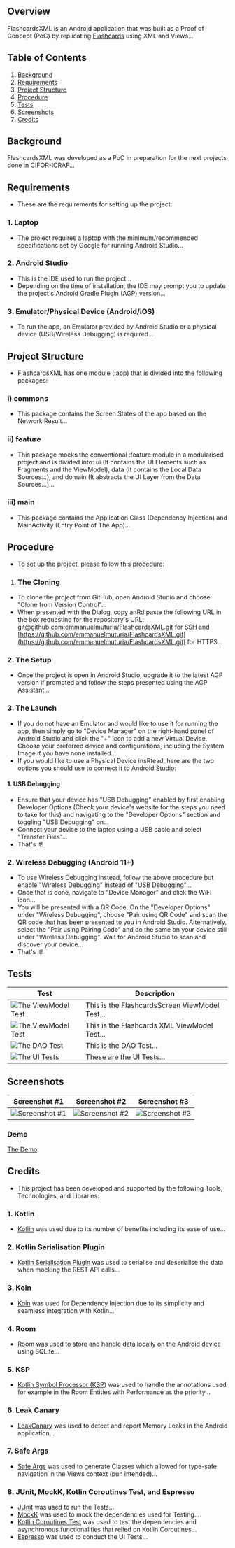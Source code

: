 ## Overview

FlashcardsXML is an Android application that was built as a Proof of Concept (PoC) by replicating [Flashcards](https://github.com/emmanuelmuturia/Flashcards) using XML and Views...

## Table of Contents

1. [Background](#background)
2. [Requirements](#requirements)
3. [Project Structure](#project-structure)
4. [Procedure](#procedure)
5. [Tests](#tests)
6. [Screenshots](#screenshots)
7. [Credits](#credits)

## Background

FlashcardsXML was developed as a PoC in preparation for the next projects done in CIFOR-ICRAF...

## Requirements

- These are the requirements for setting up the project:

### 1. Laptop
- The project requires a laptop with the minimum/recommended specifications set by Google for running Android Studio...

### 2. Android Studio
- This is the IDE used to run the project...
- Depending on the time of installation, the IDE may prompt you to update the project's Android Gradle Plugin (AGP) version...

### 3. Emulator/Physical Device (Android/iOS)
- To run the app, an Emulator provided by Android Studio or a physical device (USB/Wireless Debugging) is required...

## Project Structure

- FlashcardsXML has one module (:app) that is divided into the following packages:

### i) commons

- This package contains the Screen States of the app based on the Network Result...

### ii) feature

- This package mocks the conventional :feature module in a modularised project and is divided into: ui (It contains the UI Elements such as Fragments and the ViewModel), data (It contains the Local Data Sources...), and domain (It abstracts the UI Layer from the Data Sources...)...

### iii) main

- This package contains the Application Class (Dependency Injection) and MainActivity (Entry Point of The App)...

## Procedure

- To set up the project, please follow this procedure:

1. ### The Cloning
- To clone the project from GitHub, open Android Studio and choose "Clone from Version Control"...
- When presented with the Dialog, copy anRd paste the following URL in the box requesting for the repository's URL: [git@github.com:emmanuelmuturia/FlashcardsXML.git](git@github.com:emmanuelmuturia/FlashcardsXML.git) for SSH and [https://github.com/emmanuelmuturia/FlashcardsXML.git](https://github.com/emmanuelmuturia/FlashcardsXML.git) for HTTPS...

### 2. The Setup
- Once the project is open in Android Studio, upgrade it to the latest AGP version if prompted and follow the steps presented using the AGP Assistant...

### 3. The Launch
- If you do not have an Emulator and would like to use it for running the app, then simply go to "Device Manager" on the right-hand panel of Android Studio and click the "+" icon to add a new Virtual Device. Choose your preferred device and configurations, including the System Image if you have none installed...
- If you would like to use a Physical Device insRtead, here are the two options you should use to connect it to Android Studio:

#### 1. USB Debugging
- Ensure that your device has "USB Debugging" enabled by first enabling Developer Options (Check your device's website for the steps you need to take for this) and navigating to the "Developer Options" section and toggling "USB Debugging" on...
- Connect your device to the laptop using a USB cable and select "Transfer Files"...
- That's it!

### 2. Wireless Debugging (Android 11+)
- To use Wireless Debugging instead, follow the above procedure but enable "Wireless Debugging" instead of "USB Debugging"...
- Once that is done, navigate to "Device Manager" and click the WiFi icon...
- You will be presented with a QR Code. On the "Developer Options" under "Wireless Debugging", choose "Pair using QR Code" and scan the QR code that has been presented to you in Android Studio. Alternatively, select the "Pair using Pairing Code" and do the same on your device still under "Wireless Debugging". Wait for Android Studio to scan and discover your device...
- That's it!

## Tests

| Test                                                              | Description                                    |
|-------------------------------------------------------------------|------------------------------------------------|
| ![The ViewModel Test]() | This is the FlashcardsScreen ViewModel Test... |
| ![The ViewModel Test]() | This is the Flashcards XML ViewModel Test...   |
| ![The DAO Test]()             | This is the DAO Test...                        |
| ![The UI Tests]()             | These are the UI Tests...                      |

## Screenshots

|                           Screenshot #1                           |                           Screenshot #2                           |                           Screenshot #3                           |
|:-----------------------------------------------------------------:|:-----------------------------------------------------------------:|:-----------------------------------------------------------------:|
| ![Screenshot #1](assets/app_screenshots/objects_screenshot_1.png) | ![Screenshot #2](assets/app_screenshots/objects_screenshot_2.png) | ![Screenshot #3](assets/app_screenshots/objects_screenshot_3.png) |

### Demo

[The Demo](assets/demo/demo.webm)

## Credits

- This project has been developed and supported by the following Tools, Technologies, and Libraries:

### 1. Kotlin

- [Kotlin](https://kotlinlang.org) was used due to its number of benefits including its ease of use...

### 2. Kotlin Serialisation Plugin

- [Kotlin Serialisation Plugin](https://github.com/Kotlin/kotlinx.serialization) was used to serialise and deserialise the data when mocking the REST API calls...

### 3. Koin

- [Koin](https://insert-koin.io) was used for Dependency Injection due to its simplicity and seamless integration with Kotlin...

### 4. Room

- [Room](https://developer.android.com/jetpack/androidx/releases/room) was used to store and handle data locally on the Android device using SQLite...

### 5. KSP

- [Kotlin Symbol Processor (KSP)](https://kotlinlang.org/docs/ksp-overview.html) was used to handle the annotations used for example in the Room Entities with Performance as the priority...

### 6. Leak Canary

- [LeakCanary](https://square.github.io/leakcanary/) was used to detect and report Memory Leaks in the Android application...

### 7. Safe Args

- [Safe Args](https://developer.android.com/guide/navigation/use-graph/safe-args) was used to generate Classes which allowed for type-safe navigation in the Views context (pun intended)...

### 8. JUnit, MockK, Kotlin Coroutines Test, and Espresso

- [JUnit](https://junit.org/junit4/) was used to run the Tests...
- [MockK](https://mockk.io) was used to mock the dependencies used for Testing...
- [Kotlin Coroutines Test](https://kotlinlang.org/api/kotlinx.coroutines/kotlinx-coroutines-test/) was used to test the dependencies and asynchronous functionalities that relied on Kotlin Coroutines...
- [Espresso](https://developer.android.com/training/testing/espresso) was used to conduct the UI Tests...